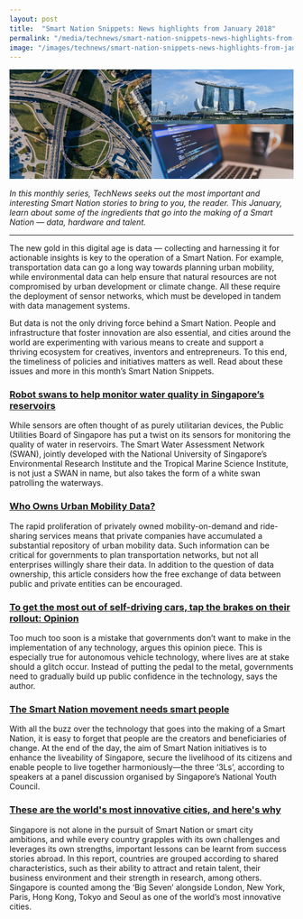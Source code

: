 ```yaml
---
layout: post
title:  "Smart Nation Snippets: News highlights from January 2018"
permalink: "/media/technews/smart-nation-snippets-news-highlights-from-january-2018"
image: "/images/technews/smart-nation-snippets-news-highlights-from-january-2018-part-1.png"
---
```


![Smart Nation Snippets: News highlights from January 2018](/images/technews/smart-nation-snippets-news-highlights-from-january-2018-part-1.png)

*In this monthly series, TechNews seeks out the most important and interesting Smart Nation stories to bring to you, the reader. This January, learn about some of the ingredients that go into the making of a Smart Nation — data, hardware and talent.*

---

The new gold in this digital age is data — collecting and harnessing it for actionable insights is key to the operation of a Smart Nation. For example, transportation data can go a long way towards planning urban mobility, while environmental data can help ensure that natural resources are not compromised by urban development or climate change. All these require the deployment of sensor networks, which must be developed in tandem with data management systems.

But data is not the only driving force behind a Smart Nation. People and infrastructure that foster innovation are also essential, and cities around the world are experimenting with various means to create and support a thriving ecosystem for creatives, inventors and entrepreneurs. To this end, the timeliness of policies and initiatives matters as well. Read about these issues and more in this month’s Smart Nation Snippets.

### **[Robot swans to help monitor water quality in Singapore’s reservoirs](https://www.channelnewsasia.com/news/singapore/robot-swans-reservoirs-monitor-water-quality-pub-9861686)**
While sensors are often thought of as purely utilitarian devices, the Public Utilities Board of Singapore has put a twist on its sensors for monitoring the quality of water in reservoirs. The Smart Water Assessment Network (SWAN), jointly developed with the National University of Singapore’s Environmental Research Institute and the Tropical Marine Science Institute, is not just a SWAN in name, but also takes the form of a white swan patrolling the waterways.

### **[Who Owns Urban Mobility Data?](https://www.citylab.com/transportation/2018/01/who-owns-urban-mobility-data/549845/)**
The rapid proliferation of privately owned mobility-on-demand and ride-sharing services means that private companies have accumulated a substantial repository of urban mobility data. Such information can be critical for governments to plan transportation networks, but not all enterprises willingly share their data. In addition to the question of data ownership, this article considers how the free exchange of data between public and private entities can be encouraged.

### **[To get the most out of self-driving cars, tap the brakes on their rollout: Opinion](https://theconversation.com/to-get-the-most-out-of-self-driving-cars-tap-the-brakes-on-their-rollout-88444)**
Too much too soon is a mistake that governments don’t want to make in the implementation of any technology, argues this opinion piece. This is especially true for autonomous vehicle technology, where lives are at stake should a glitch occur. Instead of putting the pedal to the metal, governments need to gradually build up public confidence in the technology, says the author.

### **[The Smart Nation movement needs smart people](https://www.tech.gov.sg/TechNews/Opinions/2018/01/The-Smart-Nation-movement-needs-smart-people)**
With all the buzz over the technology that goes into the making of a Smart Nation, it is easy to forget that people are the creators and beneficiaries of change. At the end of the day, the aim of Smart Nation initiatives is to enhance the liveability of Singapore, secure the livelihood of its citizens and enable people to live together harmoniously—the three ‘3Ls’, according to speakers at a panel discussion organised by Singapore’s National Youth Council.

### **[These are the world's most innovative cities, and here's why](https://www.weforum.org/agenda/2018/01/worlds-most-innovative-cities-jll)**
Singapore is not alone in the pursuit of Smart Nation or smart city ambitions, and while every country grapples with its own challenges and leverages its own strengths, important lessons can be learnt from success stories abroad. In this report, countries are grouped according to shared characteristics, such as their ability to attract and retain talent, their business environment and their strength in research, among others. Singapore is counted among the ‘Big Seven’ alongside London, New York, Paris, Hong Kong, Tokyo and Seoul as one of the world’s most innovative cities.
